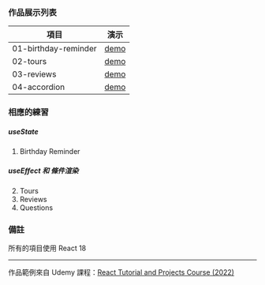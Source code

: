 ### 作品展示列表

| 項目                 | 演示                                                                   |
| -------------------- | ---------------------------------------------------------------------- |
| 01-birthday-reminder | [demo](https://mayday1004-react-birthday-reminder.netlify.app/ 'demo') |
| 02-tours             | [demo](https://mayday1004-react-tours.netlify.app/ 'demo')             |
| 03-reviews           | [demo](https://mayday1004-react-reviews.netlify.app/ 'demo')           |
| 04-accordion         | [demo](https://mayday1004-react-accordion.netlify.app/ 'demo')         |

### 相應的練習

##### useState

1. Birthday Reminder

##### useEffect 和 條件渲染

2. Tours
3. Reviews
4. Questions

### 備註

所有的項目使用 React 18

---

作品範例來自 Udemy 課程：[React Tutorial and Projects Course (2022)](https://www.udemy.com/share/101ros3@g8LlOshQLRR3wzhFgZ4ehqs-UiK2-DYX1-irplCo7mBKnyUuajtHPfvswZukwrTdOA==/ 'React Tutorial and Projects Course (2022)')
